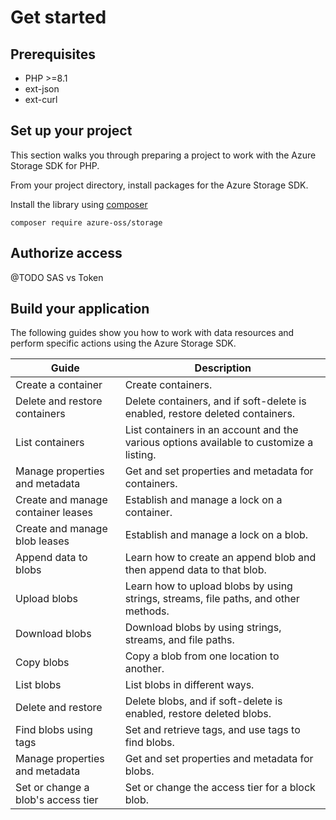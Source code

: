 # Get started

## Prerequisites

- PHP >=8.1
- ext-json
- ext-curl

## Set up your project

This section walks you through preparing a project to work with the Azure Storage SDK for PHP.

From your project directory, install packages for the Azure Storage SDK.

Install the library using [composer](https://getcomposer.org/)

```shell
composer require azure-oss/storage
```

## Authorize access

@TODO SAS vs Token

## Build your application

The following guides show you how to work with data resources and perform specific actions using the Azure Storage SDK.

| Guide                              | Description                                                                             |
| ---------------------------------- | --------------------------------------------------------------------------------------- |
| Create a container                 | Create containers.                                                                      |
| Delete and restore containers      | Delete containers, and if soft-delete is enabled, restore deleted containers.           |
| List containers                    | List containers in an account and the various options available to customize a listing. |
| Manage properties and metadata     | Get and set properties and metadata for containers.                                     |
| Create and manage container leases | Establish and manage a lock on a container.                                             |
| Create and manage blob leases      | Establish and manage a lock on a blob.                                                  |
| Append data to blobs               | Learn how to create an append blob and then append data to that blob.                   |
| Upload blobs                       | Learn how to upload blobs by using strings, streams, file paths, and other methods.     |
| Download blobs                     | Download blobs by using strings, streams, and file paths.                               |
| Copy blobs                         | Copy a blob from one location to another.                                               |
| List blobs                         | List blobs in different ways.                                                           |
| Delete and restore                 | Delete blobs, and if soft-delete is enabled, restore deleted blobs.                     |
| Find blobs using tags              | Set and retrieve tags, and use tags to find blobs.                                      |
| Manage properties and metadata     | Get and set properties and metadata for blobs.                                          |
| Set or change a blob's access tier | Set or change the access tier for a block blob.                                         |
